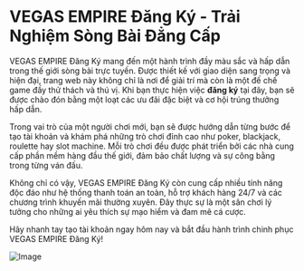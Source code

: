 # VEGAS EMPIRE Đăng Ký - Trải Nghiệm Sòng Bài Đẳng Cấp

VEGAS EMPIRE Đăng Ký mang đến một hành trình đầy màu sắc và hấp dẫn trong thế giới sòng bài trực tuyến. Được thiết kế với giao diện sang trọng và hiện đại, trang web này không chỉ là nơi để giải trí mà còn là một đế chế game đầy thử thách và thú vị. Khi bạn thực hiện việc **đăng ký** tại đây, bạn sẽ được chào đón bằng một loạt các ưu đãi đặc biệt và cơ hội trúng thưởng hấp dẫn.

Trong vai trò của một người chơi mới, bạn sẽ được hướng dẫn từng bước để tạo tài khoản và khám phá những trò chơi đỉnh cao như poker, blackjack, roulette hay slot machine. Mỗi trò chơi đều được phát triển bởi các nhà cung cấp phần mềm hàng đầu thế giới, đảm bảo chất lượng và sự công bằng trong từng ván đấu.

Không chỉ có vậy, VEGAS EMPIRE Đăng Ký còn cung cấp nhiều tính năng độc đáo như hệ thống thanh toán an toàn, hỗ trợ khách hàng 24/7 và các chương trình khuyến mãi thường xuyên. Đây thực sự là một sân chơi lý tưởng cho những ai yêu thích sự mạo hiểm và đam mê cá cược.

Hãy nhanh tay tạo tài khoản ngay hôm nay và bắt đầu hành trình chinh phục VEGAS EMPIRE Đăng Ký! 

![Image](https://github.com/user-attachments/assets/bd51ea9f-0666-407b-a7a7-98ead6de688c)